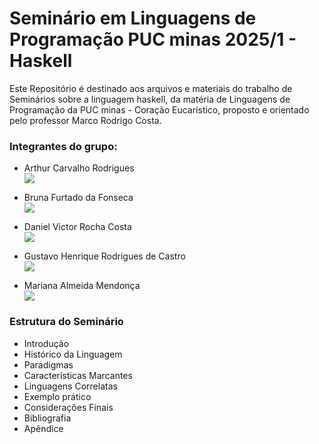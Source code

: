 # Seminário em Linguagens de Programação PUC minas 2025/1 - Haskell
Este Repositório é destinado aos arquivos e materiais do trabalho de Seminários sobre a linguagem haskell, da matéria de Linguagens de Programação da PUC minas - Coração Eucarístico, proposto e orientado pelo professor Marco Rodrigo Costa.


### Integrantes do grupo:

 - Arthur Carvalho Rodrigues   <br>                    [<img src = "https://img.shields.io/badge/github-black.svg?&style=for-the-badge&logo=github&logoColor=white">](https://github.com/ArthurCRodrigues)

 - Bruna Furtado da Fonseca    <br>                    [<img src = "https://img.shields.io/badge/github-black.svg?&style=for-the-badge&logo=github&logoColor=white">](https://github.com/cestpassion)

 - Daniel Victor Rocha Costa   <br>                    [<img src = "https://img.shields.io/badge/github-black.svg?&style=for-the-badge&logo=github&logoColor=white">](https://github.com/vitorrdan)

 - Gustavo Henrique Rodrigues de Castro  <br>          [<img src = "https://img.shields.io/badge/github-black.svg?&style=for-the-badge&logo=github&logoColor=white">](https://github.com/GhrCastro)

 - Mariana Almeida Mendonça    <br>                    [<img src = "https://img.shields.io/badge/github-black.svg?&style=for-the-badge&logo=github&logoColor=white">](https://github.com/marialmeida1)


### Estrutura do Seminário

- Introdução
- Histórico da Linguagem
- Paradigmas
- Características Marcantes
- Linguagens Correlatas
- Exemplo prático
- Considerações Finais
- Bibliografia
- Apêndice
